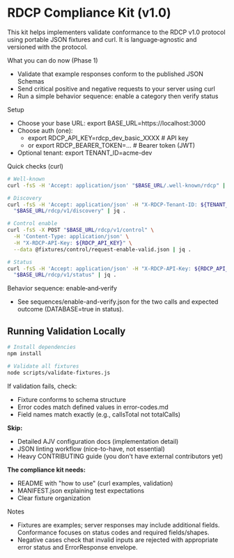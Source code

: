 # RDCP Compliance Kit (v1.0)

This kit helps implementers validate conformance to the RDCP v1.0 protocol using portable JSON fixtures and curl. It is language‑agnostic and versioned with the protocol.

What you can do now (Phase 1)
- Validate that example responses conform to the published JSON Schemas
- Send critical positive and negative requests to your server using curl
- Run a simple behavior sequence: enable a category then verify status

Setup
- Choose your base URL: export BASE_URL=https://localhost:3000
- Choose auth (one):
  - export RDCP_API_KEY=rdcp_dev_basic_XXXX   # API key
  - or export RDCP_BEARER_TOKEN=...           # Bearer token (JWT)
- Optional tenant: export TENANT_ID=acme-dev

Quick checks (curl)
```bash
# Well‑known
curl -fsS -H 'Accept: application/json' "$BASE_URL/.well-known/rdcp" | jq .

# Discovery
curl -fsS -H 'Accept: application/json' -H "X-RDCP-Tenant-ID: ${TENANT_ID:-acme-dev}" \
  "$BASE_URL/rdcp/v1/discovery" | jq .

# Control enable
curl -fsS -X POST "$BASE_URL/rdcp/v1/control" \
  -H 'Content-Type: application/json' \
  -H "X-RDCP-API-Key: ${RDCP_API_KEY}" \
  --data @fixtures/control/request-enable-valid.json | jq .

# Status
curl -fsS -H 'Accept: application/json' -H "X-RDCP-API-Key: ${RDCP_API_KEY}" \
  "$BASE_URL/rdcp/v1/status" | jq .
```

Behavior sequence: enable‑and‑verify
- See sequences/enable-and-verify.json for the two calls and expected outcome (DATABASE=true in status).

## Running Validation Locally
```bash
# Install dependencies
npm install

# Validate all fixtures
node scripts/validate-fixtures.js
```
If validation fails, check:
- Fixture conforms to schema structure
- Error codes match defined values in error-codes.md
- Field names match exactly (e.g., callsTotal not totalCalls)

**Skip:**
- Detailed AJV configuration docs (implementation detail)
- JSON linting workflow (nice-to-have, not essential)
- Heavy CONTRIBUTING guide (you don't have external contributors yet)

**The compliance kit needs:**
- README with "how to use" (curl examples, validation)
- MANIFEST.json explaining test expectations
- Clear fixture organization

Notes
- Fixtures are examples; server responses may include additional fields. Conformance focuses on status codes and required fields/shapes.
- Negative cases check that invalid inputs are rejected with appropriate error status and ErrorResponse envelope.
